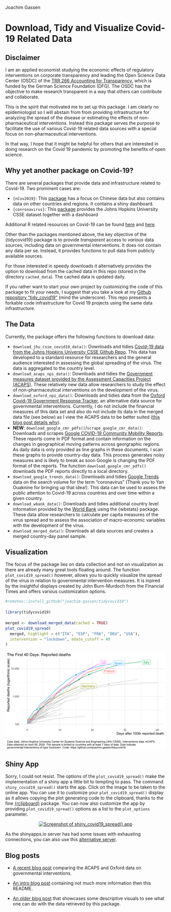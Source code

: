 Joachim Gassen

# Download, Tidy and Visualize Covid-19 Related Data

## Disclaimer

I am an applied economist studying the economic effects of regulatory
interventions on corporate transparency and leading the Open Science
Data Center (OSDC) of the [TRR 266 Accounting for
Transparency](https://accounting-for-transparency.de), which is funded
by the German Science Foundation (DFG). The OSDC has the objective to
make research transparent in a way that others can contribute and
collaborate.

This is the spirit that motivated me to set up this package. I am
clearly no epidemiologist so I will abstain from from providing
infrastructure for analyzing the spread of the disease or estimating the
effects of non-pharmaceutical interventions. Instead this package serves
the purpose to facilitate the use of various Covid-19 related data
sources with a special focus on non-pharmaceutical interventions.

In that way, I hope that it might be helpful for others that are
interested in doing research on the Covid 19 pandemic by promoting the
benefits of open science.

## Why yet another package on Covid-19?

There are several packages that provide data and infrastructure related
to Covid-19. Two prominent cases are:

  - `{nCov2019}`: This
    [package](https://github.com/GuangchuangYu/nCov2019) has a focus on
    Chinese data but also contains data on other countries and regions.
    It contains a shiny dashboard.
  - `{conronavirus}`: This
    [package](https://github.com/RamiKrispin/coronavirus) provides the
    Johns Hopkins University CSSE dataset together with a dashboard

Additional R related resources on Covid-19 can be found
[here](https://www.statsandr.com/blog/top-r-resources-on-covid-19-coronavirus/)
and [here](https://github.com/mine-cetinkaya-rundel/covid19-r).

Other than the packages mentioned above, the key objective of the
{tidycovid19} package is to provide *transparent* access to *various*
data sources, including data on governmental interventions. It does not
contain any data per se. Instead, it provides functions to pull data
from publicly available sources.

For those interested in speedy downloads it alternatively provides the
option to download from the cached data in this repo (stored in the
directory `cached_data`). The cached data is updated daily.

If you rather want to start your own project by customizing the code of
this package to fit your needs, I suggest that you take a look at my
[Github repository
“tidy\_covid19”](https://github.com/joachim-gassen/tidy_covid19)
(mind the underscore). This repo presents a forkable code infrastructure
for Covid 19 projects using the same data infrastructure.

## The Data

Currently, the package offers the following functions to download data:

  - `download_jhu_csse_covid19_data()`: Downloads and tidies [Covid-19
    data from the Johns Hopkins University CSSE Github
    Repo](https://github.com/CSSEGISandData/COVID-19). This data has
    developed to a standard resource for researchers and the general
    audience interested in assessing the global spreading of the virus.
    The data is aggregated to the country level.
  - `download_acaps_npi_data()`: Downloads and tidies the [Government
    measures dataset provided by the Assessment Capacities Project
    (ACAPS)](https://www.acaps.org/covid19-government-measures-dataset).
    These relatively new data allow researchers to study the effect of
    non-pharmaceutical interventions on the development of the virus.
  - `download_oxford_npi_data()`: Downloads and tidies data from the
    [Oxford Covid-19 Government Response
    Tracker](https://www.bsg.ox.ac.uk/research/research-projects/oxford-covid-19-government-response-tracker),
    an alternative data source for governmental interventions.
    Currently, I do not include the financial measures of this data set
    and also do not include its data in the merged data file (see below)
    as I view the ACAPS data to be better suited ([this blog post
    details
    why](https://joachim-gassen.github.io/2020/04/exploring-and-benchmarking-oxford-government-response-data/)).
  - **NEW**: `download_google_cmr_pdfs()`/`scrape_google_cmr_data()`:
    Downloads and scrapes [Google COVID-19 Community Mobility
    Reports](https://www.google.com/covid19/mobility/). These reports
    come in PDF format and contain information on the changes in
    geographical moving patterns across georgraphic regions. As daily
    data is only provided as line graphs in these documents, I scan
    these graphs to provide country-day data. This process generates
    noisy measures and is likely to break as soon Google is changing the
    PDF format of the reports. The function `download_google_cmr_pdfs()`
    downloads the PDF reports directly to a local directory.
  - `download_google_trends_data()`: Downloads and tidies [Google
    Trends](https://trends.google.com/trends/) data on the search volume
    for the term “coronavirus” (Thank you to Yan Ouaknine for bringing
    up that idea\!). This data can be used to assess the public
    attention to Covid-19 across countries and over time within a given
    country.
  - `download_wbank_data()`: Downloads and tidies additional country
    level information provided by the [World
    Bank](https://data.worldbank.org) using the {wbstats} package. These
    data allow researchers to calculate per capita measures of the virus
    spread and to assess the association of macro-economic variables
    with the development of the virus.
  - `download_merged_data()`: Downloads all data sources and creates a
    merged country-day panel sample.

## Visualization

The focus of the package lies on data collection and not on
visualization as there are already many great tools floating around. The
function `plot_covid19_spread()` however, allows you to quickly
visualize the spread of the virus in relation to governmental
intervention measures. It is inpired by the insightful displays created
by John Burn-Murdoch from the Financial Times and offers various
customization options.

``` r
#remotes::install_github("joachim-gassen/tidycovid19")

library(tidycovid19)

merged <- download_merged_data(cached = TRUE)
plot_covid19_spread(
  merged, highlight = c("ITA", "ESP", "FRA", "DEU", "USA"),
  intervention = "lockdown", edate_cutoff = 40
)
```

<img src="man/figures/DemoPlot-1.png" style="display: block; margin: auto;" />

## Shiny App

Sorry, I could not resist. The options of the `plot_covid19_spread()`
make the implementation of a shiny app a little bit to tempting to pass.
The command `shiny_covid19_spread()` starts the app. Click on the image
to be taken to the online app. You can use it to customize your
`plot_covid19_spread()` display as it allows copying the plot generating
code to the clipboard, thanks to the fine
[{rclipboard}](https://github.com/sbihorel/rclipboard) package. You can
now also customize the app by providing `plot_covid19_spread()` options
as a list to the `plot_options` parameter.

<center>

[![Screenshot of `shiny_covid19_spread()`
app](man/figures/shiny_covid19_spread.png)](https://jgassen.shinyapps.io/tidycovid19/)

</center>

As the shinyapps.io server has had some issues with exhausting
connections, you can also use this [alternative
server](https://trr266.wiwi.hu-berlin.de/shiny/tidycovid19/).

## Blog posts

  - [A recent blog
    post](https://joachim-gassen.github.io/2020/04/exploring-and-benchmarking-oxford-government-response-data/)
    comparing the ACAPS and Oxford data on governmental interventions.

  - [An intro blog
    post](https://joachim-gassen.github.io/2020/03/meet-tidycovid19-yet-another-covid-19-related-r-package/)
    containing not much more information then this README.

  - [An older blog
    post](https://joachim-gassen.github.io/2020/03/merge-covid-19-data-with-governmental-interventions-data/)
    that showcases some descriptive visuals to see what one can do with
    the data retrieved by this package.

